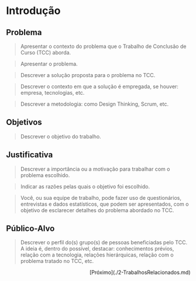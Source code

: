# Introdução

## Problema
> Apresentar o contexto do problema que o Trabalho de Conclusão de Curso (TCC) aborda.

> Apresentar o problema. 

> Descrever a solução proposta para o problema no TCC.

> Descrever o contexto em que a solução é empregada, se houver: empresa, tecnologias, etc. 

> Descrever a metodologia: como Design Thinking, Scrum, etc.

## Objetivos

> Descrever o objetivo do trabalho.

## Justificativa

> Descrever a importância ou a motivação para trabalhar com o problema escolhido. 

> Indicar as razões pelas quais o objetivo foi escolhido.
 
> Você, ou sua equipe de trabalho, pode fazer uso de questionários, entrevistas e dados estatísticos, que podem ser apresentados, com o objetivo de esclarecer detalhes do problema abordado no TCC.

## Público-Alvo

> Descrever o perfil do(s) grupo(s) de pessoas beneficiadas pelo TCC. A ideia é, dentro do possível, destacar: conhecimentos prévios, relação com a tecnologia, relações
hierárquicas, relação com o problema tratado no TCC, etc.

<p align="right">
  [Próximo](./2-TrabalhosRelacionados.md)
</p>